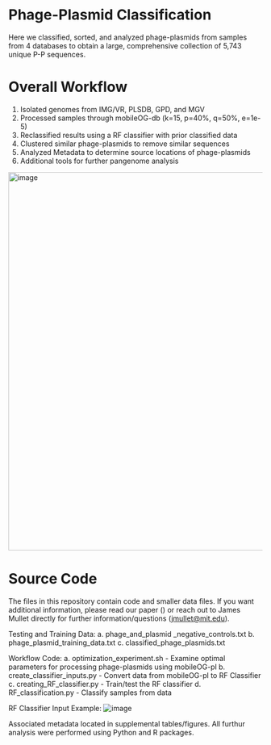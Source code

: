 # Phage-Plasmid Classification

Here we classified, sorted, and analyzed phage-plasmids from samples from 4 databases to obtain a large, comprehensive collection of 5,743 unique P-P sequences.

# Overall Workflow

1. Isolated genomes from IMG/VR, PLSDB, GPD, and MGV
2. Processed samples through mobileOG-db (k=15, p=40%, q=50%, e=1e-5)
3. Reclassified results using a RF classifier with prior classified data
4. Clustered similar phage-plasmids to remove similar sequences
5. Analyzed Metadata to determine source locations of phage-plasmids
6. Additional tools for further pangenome analysis
   
<img width="750" alt="image" src="https://github.com/jamesm224/phage-plasmid-classification/assets/86495895/65a08f67-2b46-47af-9348-ccfe7593f3b9">

# Source Code

The files in this repository contain code and smaller data files. If you want additional information, please read our paper () or reach out to James Mullet directly for further information/questions (jmullet@mit.edu).

Testing and Training Data:
   a. phage_and_plasmid _negative_controls.txt
   b. phage_plasmid_training_data.txt
   c. classified_phage_plasmids.txt

Workflow Code:
   a. optimization_experiment.sh - Examine optimal parameters for processing phage-plasmids using mobileOG-pl
   b. create_classifier_inputs.py - Convert data from mobileOG-pl to RF Classifier
   c. creating_RF_classifier.py - Train/test the RF classifier
   d. RF_classification.py - Classify samples from data

RF Classifier Input Example:
![image](https://github.com/jamesm224/phage-plasmid-classification/assets/86495895/5fe27d62-1b4e-42a2-9725-d765ab1f3d4c)

Associated metadata located in supplemental tables/figures. All furthur analysis were performed using Python and R packages.
